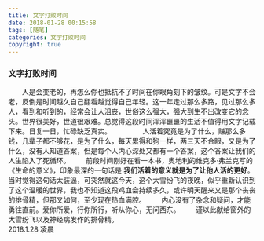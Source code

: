 ```yaml
---
title: 文字打败时间
date: 2018-01-28 00:15:58
tags: [随笔]
categories: 文字打败时间
copyright: true
---
```

### 文字打败时间

　　人是会变老的，再怎么你也抵抗不了时间在你眼角刻下的皱纹。可是文字不会老，反倒是时间越久自己翻看越觉得自己年轻。这一年走过那么多路，见过那么多人，看到和听到的，经常会让人沮丧，世俗这么强大，强大到生不出改变它的念头。世界很美好，世道很艰难。总觉得这段时间浑浑噩噩的生活不值得用文字记载下来。日复一日，忙碌缺乏真实。
　　<!--more-->
　　人活着究竟是为了什么，赚那么多钱，几辈子都不够花，是为了什么，每天累得和狗一样，两三天不合眼，又是为了什么，没有人知道答案，但是每个人内心深处又都有一个答案，这个答案让我们的人生陷入了死循环。
　　前段时间刚好在看一本书，奥地利的维克多·弗兰克写的《生命的意义》，印象最深的一句话是 **我们活着的意义就是为了让他人活的更好**。当时觉得这句话太装逼，可突然就这今天，这个大雪纷飞的夜晚，似乎重新认识到了这个温暖的世界，我也不知道这段鸡血会持续多久，或许明天醒来又是那个丧丧的排骨精，但那又如何，至少现在热血满腔。
　　内心没有了杂念和疑问，才能勇往直前。爱你所爱，行你所行，听从你心，无问西东。
　　谨以此献给窗外的大雪纷飞以及神经病发作的排骨精。　　　
　　　　　　　　　　　　　　　　　2018.1.28 凌晨